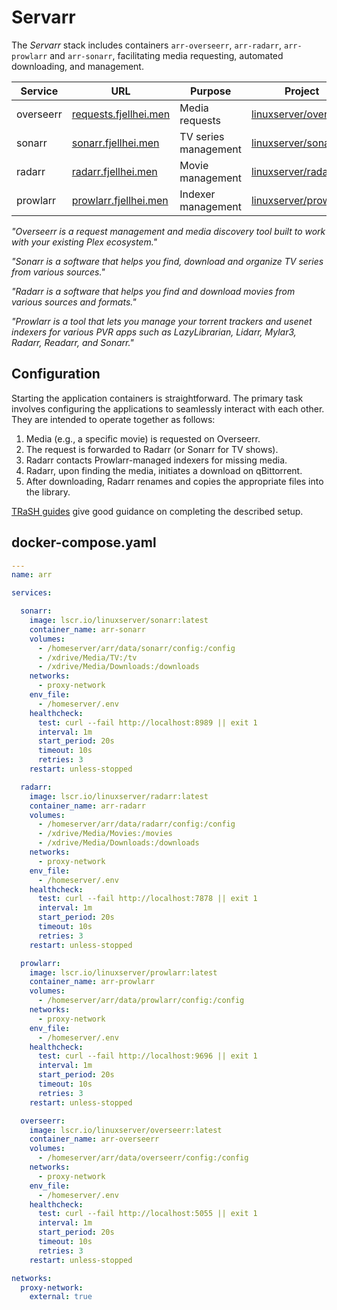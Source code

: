 # Servarr
The *Servarr* stack includes containers `arr-overseerr`, `arr-radarr`, `arr-prowlarr` and `arr-sonarr`, facilitating media requesting, automated downloading, and management.

| Service | URL | Purpose | Project |
|---------|-----|-------- |---------|
| overseerr | [requests.fjellhei.men](https://requests.fjellhei.men/) | Media requests | [linuxserver/overseerr](https://docs.linuxserver.io/images/docker-overseerr/) |
| sonarr | [sonarr.fjellhei.men](https://sonarr.fjellhei.men/) | TV series management | [linuxserver/sonarr](https://docs.linuxserver.io/images/docker-sonarr/) |
| radarr | [radarr.fjellhei.men](https://radarr.fjellhei.men/) | Movie management | [linuxserver/radarr](https://docs.linuxserver.io/images/docker-radarr/) |
| prowlarr | [prowlarr.fjellhei.men](https://prowlarr.fjellhei.men/) | Indexer management | [linuxserver/prowlarr](https://docs.linuxserver.io/images/docker-prowlarr/) |

*"Overseerr is a request management and media discovery tool built to work with your existing Plex ecosystem."*

*"Sonarr is a software that helps you find, download and organize TV series from various sources."*

*"Radarr is a software that helps you find and download movies from various sources and formats."*

*"Prowlarr is a tool that lets you manage your torrent trackers and usenet indexers for various PVR apps such as LazyLibrarian, Lidarr, Mylar3, Radarr, Readarr, and Sonarr."*

## Configuration
Starting the application containers is straightforward. The primary task involves configuring the applications to seamlessly interact with each other. They are intended to operate together as follows:

1. Media (e.g., a specific movie) is requested on Overseerr.
2. The request is forwarded to Radarr (or Sonarr for TV shows).
3. Radarr contacts Prowlarr-managed indexers for missing media.
4. Radarr, upon finding the media, initiates a download on qBittorrent.
5. After downloading, Radarr renames and copies the appropriate files into the library.

[TRaSH guides](https://trash-guides.info/) give good guidance on completing the described setup.

## docker-compose.yaml
```yaml
---
name: arr

services:

  sonarr:
    image: lscr.io/linuxserver/sonarr:latest
    container_name: arr-sonarr
    volumes:
      - /homeserver/arr/data/sonarr/config:/config
      - /xdrive/Media/TV:/tv
      - /xdrive/Media/Downloads:/downloads
    networks:
      - proxy-network
    env_file:
      - /homeserver/.env
    healthcheck:
      test: curl --fail http://localhost:8989 || exit 1
      interval: 1m
      start_period: 20s
      timeout: 10s
      retries: 3
    restart: unless-stopped

  radarr:
    image: lscr.io/linuxserver/radarr:latest
    container_name: arr-radarr
    volumes:
      - /homeserver/arr/data/radarr/config:/config
      - /xdrive/Media/Movies:/movies
      - /xdrive/Media/Downloads:/downloads
    networks:
      - proxy-network
    env_file:
      - /homeserver/.env
    healthcheck:
      test: curl --fail http://localhost:7878 || exit 1
      interval: 1m
      start_period: 20s
      timeout: 10s
      retries: 3
    restart: unless-stopped

  prowlarr:
    image: lscr.io/linuxserver/prowlarr:latest
    container_name: arr-prowlarr
    volumes:
      - /homeserver/arr/data/prowlarr/config:/config
    networks:
      - proxy-network
    env_file:
      - /homeserver/.env
    healthcheck:
      test: curl --fail http://localhost:9696 || exit 1
      interval: 1m
      start_period: 20s
      timeout: 10s
      retries: 3
    restart: unless-stopped

  overseerr:
    image: lscr.io/linuxserver/overseerr:latest
    container_name: arr-overseerr
    volumes:
      - /homeserver/arr/data/overseerr/config:/config
    networks:
      - proxy-network
    env_file:
      - /homeserver/.env
    healthcheck:
      test: curl --fail http://localhost:5055 || exit 1
      interval: 1m
      start_period: 20s
      timeout: 10s
      retries: 3
    restart: unless-stopped

networks:
  proxy-network:
    external: true
```